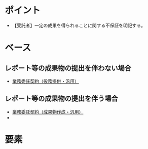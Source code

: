 # ポイント
- 【受託者】一定の成果を得られることに関する不保証を明記する。

# ベース
## レポート等の成果物の提出を伴わない場合
- [業務委託契約（役務提供・汎用）](https://github.com/katax/contract-manuals/blob/master/framework/%E6%A5%AD%E5%8B%99%E5%A7%94%E8%A8%97%E5%A5%91%E7%B4%84%E6%9B%B8%EF%BC%88%E5%BD%B9%E5%8B%99%E6%8F%90%E4%BE%9B%E3%83%BB%E6%B1%8E%E7%94%A8%EF%BC%89.md)

## レポート等の成果物の提出を伴う場合
- [業務委託契約（成果物作成・汎用）](https://github.com/katax/contract-manuals/blob/master/framework/%E6%A5%AD%E5%8B%99%E5%A7%94%E8%A8%97%E5%A5%91%E7%B4%84%E6%9B%B8%EF%BC%88%E6%88%90%E6%9E%9C%E7%89%A9%E4%BD%9C%E6%88%90%E3%83%BB%E6%B1%8E%E7%94%A8%EF%BC%89.md)
- 
# 要素
